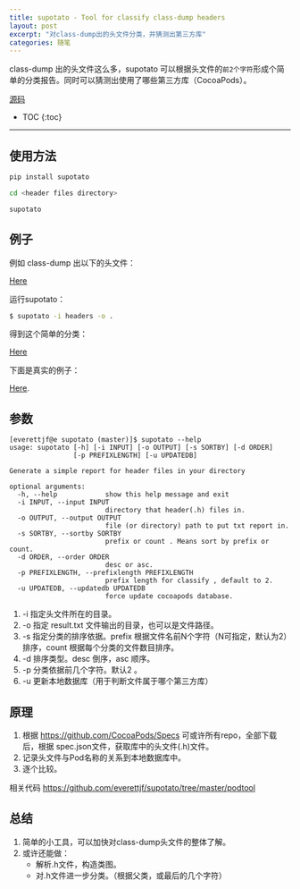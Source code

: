 ```yaml
---
title: supotato - Tool for classify class-dump headers
layout: post
excerpt: "对class-dump出的头文件分类，并猜测出第三方库"
categories: 随笔
---
```



class-dump 出的头文件这么多，supotato 可以根据头文件的`前2个字符`形成个简单的分类报告。同时可以猜测出使用了哪些第三方库（CocoaPods）。

[源码](https://github.com/everettjf/supotato)

* TOC
{:toc}

---

## 使用方法

```sh
pip install supotato

cd <header files directory>

supotato
```



## 例子

例如 class-dump 出以下的头文件：

[Here](https://github.com/everettjf/supotato/tree/master/example/headers)

运行supotato：

```sh
$ supotato -i headers -o .
```

得到这个简单的分类：

[Here](https://github.com/everettjf/supotato/blob/master/example/result.txt)


下面是真实的例子：

[Here](https://github.com/everettjf/supotato/blob/master/example/lots.txt).


## 参数

```
[everettjf@e supotato (master)]$ supotato --help
usage: supotato [-h] [-i INPUT] [-o OUTPUT] [-s SORTBY] [-d ORDER]
                [-p PREFIXLENGTH] [-u UPDATEDB]

Generate a simple report for header files in your directory

optional arguments:
  -h, --help            show this help message and exit
  -i INPUT, --input INPUT
                        directory that header(.h) files in.
  -o OUTPUT, --output OUTPUT
                        file (or directory) path to put txt report in.
  -s SORTBY, --sortby SORTBY
                        prefix or count . Means sort by prefix or count.
  -d ORDER, --order ORDER
                        desc or asc.
  -p PREFIXLENGTH, --prefixlength PREFIXLENGTH
                        prefix length for classify , default to 2.
  -u UPDATEDB, --updatedb UPDATEDB
                        force update cocoapods database.

```

1. -i 指定头文件所在的目录。
2. -o 指定 result.txt 文件输出的目录，也可以是文件路径。
3. -s 指定分类的排序依据。prefix 根据文件名前N个字符（N可指定，默认为2）排序，count 根据每个分类的文件数目排序。
4. -d 排序类型。desc 倒序，asc 顺序。
5. -p 分类依据前几个字符。默认2 。
6. -u 更新本地数据库（用于判断文件属于哪个第三方库）


## 原理


1. 根据 https://github.com/CocoaPods/Specs 可或许所有repo，全部下载后，根据 spec.json文件，获取库中的头文件(.h)文件。
2. 记录头文件与Pod名称的关系到本地数据库中。
3. 逐个比较。

相关代码 https://github.com/everettjf/supotato/tree/master/podtool


## 总结


1. 简单的小工具，可以加快对class-dump头文件的整体了解。
2. 或许还能做：
	- 解析.h文件，构造类图。
	- 对.h文件进一步分类。（根据父类，或最后的几个字符）

	
	


